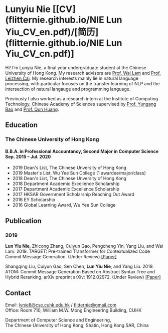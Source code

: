 #  Lunyiu Nie [[CV](flitternie.github.io/NIE Lun Yiu_CV_en.pdf)/[简历](flitternie.github.io/NIE Lun Yiu_CV_cn.pdf)]

Hi! I’m Lunyiu Nie, a final year undergraduate student at the Chinese University of Hong Kong. My research advisors are [Prof. Wai Lam](http://www1.se.cuhk.edu.hk/~textmine/) and [Prof. Leizhen Cai](https://www.cse.cuhk.edu.hk/~lcai/). My research interests mainly lie in natural language processing, with particular focuses on the transfer learning of NLP and the intersection of natural langauge and programming language.

Previously I also worked as a research intern at the Institute of Computing Technology, Chinese Academy of Sciences supervised by [Prof. Yungang Bao](http://acs.ict.ac.cn/baoyg/) and [Prof. Qun Huang](https://huangqundl.github.io/).

## Education

### The Chinese University of Hong Kong    

#### B.B.A. in Professional Accountancy, Second Major in Computer Science <br> Sep. 2015 – Jul. 2020 

-   2019 Dean's List, The Chinese Unversity of Hong Kong
-	2019 Master's List, Wu Yee Sun College (1 awardee/major/class)
-   2018 Dean's List, The Chinese Unversity of Hong Kong
-	2018 Department Academic Excellence Scholarship
-	2017 Department Academic Excellence Scholarship
-	2017 HKSAR Government Scholarship Reaching Out Award
-	2016 EY Scholarship
-	2016 Global Learning Award, Wu Yee Sun College

## Publication

### 2019

**Lun Yiu Nie**, Zhicong Zhang, Cuiyun Gao, Pengcheng Yin, Yang Liu, and Wai Lam. 2019. TARGET:
Pre-trained Transformer for Contextualized Code Commit Message Generation. (Under Review)  [[Paper]](flitternie.github.io/target.pdf)

Shangqing Liu, Cuiyun Gao, Sen Chen, **Lun Yiu Nie**, and Yang Liu. 2019. ATOM: Commit Message
Generation Based on Abstract Syntax Tree and Hybrid Reranking. arXiv preprint arXiv: 1912.02972.
(Under Review)  [[Paper]](flitternie.github.io/atom.pdf)


## Contact

Email: [lynie8@cse.cuhk.edu.hk](mailto:lynie8@cse.cuhk.edu.hk) / [flitternie@gmail.com](mailto:flitternie@gmail.com)  
Office: Room 710, William M.W. Mong Engineering Building, CUHK

Department of Computer Science and Engineering,  
The Chinese University of Hong Kong, Shatin, Hong Kong SAR, China

